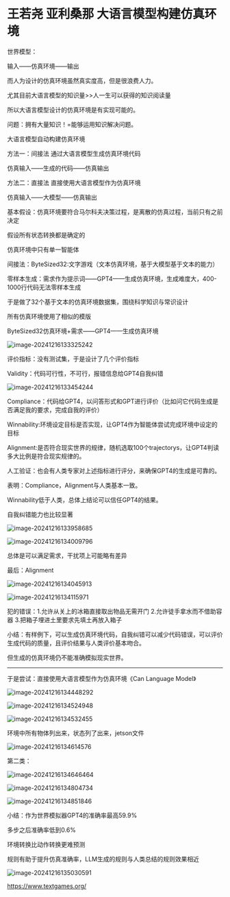 # 王若尧 亚利桑那 大语言模型构建仿真环境

世界模型：

输入——仿真环境——输出

而人为设计的仿真环境虽然真实度高，但是很浪费人力。

尤其目前大语言模型的知识量>>人一生可以获得的知识阅读量

所以大语言模型设计的仿真环境是有实现可能的。

问题：拥有大量知识！=能够运用知识解决问题。



大语言模型自动构建仿真环境

方法一：间接法 通过大语言模型生成仿真环境代码

仿真输入——生成的代码——仿真输出



方法二：直接法 直接使用大语言模型作为仿真环境

仿真输入——大模型——仿真输出



基本假设：仿真环境要符合马尔科夫决策过程，是离散的仿真过程，当前只有之前决定

假设所有状态转换都是确定的

仿真环境中只有单一智能体



间接法：ByteSized32:文字游戏（文本仿真环境，基于大模型基于文本的能力）

零样本生成：需求作为提示词——GPT4——生成仿真环境，生成难度大，400-1000行代码无法零样本生成

于是做了32个基于文本的仿真环境数据集，围绕科学知识与常识设计

所有仿真环境使用了相似的模版

ByteSized32仿真环境+需求——GPT4——生成仿真环境

![image-20241216133325242](C:\Users\BateCheaterDemon\AppData\Roaming\Typora\typora-user-images\image-20241216133325242.png)

评价指标：没有测试集，于是设计了几个评价指标

Validity：代码可行性，不可行，报错信息给GPT4自我纠错

![image-20241216133454244](C:\Users\BateCheaterDemon\AppData\Roaming\Typora\typora-user-images\image-20241216133454244.png)

Compliance：代码给GPT4，以问答形式和GPT进行评价（比如问它代码生成是否满足我的要求，完成自我的评价）

Winnability:环境设定目标是否实现，让GPT4作为智能体尝试完成环境中设定的目标

Alignment:是否符合现实世界的规律，随机选取100个trajectorys，让GPT4判读多大比例是符合现实规律的。



人工验证：也会有人类专家对上述指标进行评分，来确保GPT4的生成是可靠的。

表明：Compliance，Alignment与人类基本一致。

Winnability低于人类，总体上结论可以信任GPT4的结果。

自我纠错能力也比较显著

![image-20241216133958685](C:\Users\BateCheaterDemon\AppData\Roaming\Typora\typora-user-images\image-20241216133958685.png)

![image-20241216134009796](C:\Users\BateCheaterDemon\AppData\Roaming\Typora\typora-user-images\image-20241216134009796.png)

总体是可以满足需求，干扰项上可能略有差异

最后：Alignment

![image-20241216134045913](C:\Users\BateCheaterDemon\AppData\Roaming\Typora\typora-user-images\image-20241216134045913.png)

![image-20241216134115971](C:\Users\BateCheaterDemon\AppData\Roaming\Typora\typora-user-images\image-20241216134115971.png)

犯的错误：1.允许从关上的冰箱直接取出物品无需开门 2.允许徒手拿水而不借助容器 3.把箱子埋进土里要求先填土再放入箱子

小结：有样例下，可以生成仿真环境代码，自我纠错可以减少代码错误，可以评价生成代码的质量，且评价结果与人类评价基本吻合。

但生成的仿真环境仍不能准确模拟现实世界。

---

于是尝试：直接使用大语言模型作为仿真环境《Can Language Model》

![image-20241216134448292](C:\Users\BateCheaterDemon\AppData\Roaming\Typora\typora-user-images\image-20241216134448292.png)

![image-20241216134524948](C:\Users\BateCheaterDemon\AppData\Roaming\Typora\typora-user-images\image-20241216134524948.png)

![image-20241216134532455](C:\Users\BateCheaterDemon\AppData\Roaming\Typora\typora-user-images\image-20241216134532455.png)

环境中所有物体列出来，状态列了出来，jetson文件

![image-20241216134614576](C:\Users\BateCheaterDemon\AppData\Roaming\Typora\typora-user-images\image-20241216134614576.png)



第二类：

![image-20241216134646464](C:\Users\BateCheaterDemon\AppData\Roaming\Typora\typora-user-images\image-20241216134646464.png)

![image-20241216134804734](C:\Users\BateCheaterDemon\AppData\Roaming\Typora\typora-user-images\image-20241216134804734.png)

![image-20241216134851846](C:\Users\BateCheaterDemon\AppData\Roaming\Typora\typora-user-images\image-20241216134851846.png)

小结：作为世界模拟器GPT4的准确率最高59.9%

多步之后准确率低到0.6%

环境转换比动作转换更难预测

规则有助于提升仿真准确率，LLM生成的规则与人类总结的规则效果相近

![image-20241216135030591](C:\Users\BateCheaterDemon\AppData\Roaming\Typora\typora-user-images\image-20241216135030591.png)

https://www.textgames.org/